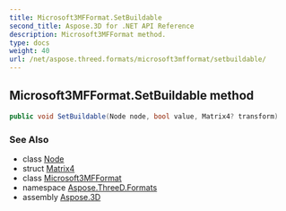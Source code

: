 ```yaml
---
title: Microsoft3MFFormat.SetBuildable
second_title: Aspose.3D for .NET API Reference
description: Microsoft3MFFormat method. 
type: docs
weight: 40
url: /net/aspose.threed.formats/microsoft3mfformat/setbuildable/
---
```

## Microsoft3MFFormat.SetBuildable method

```csharp
public void SetBuildable(Node node, bool value, Matrix4? transform)
```

### See Also

* class [Node](../../../aspose.threed/node/)
* struct [Matrix4](../../../aspose.threed.utilities/matrix4/)
* class [Microsoft3MFFormat](../)
* namespace [Aspose.ThreeD.Formats](../../../aspose.threed.formats/)
* assembly [Aspose.3D](../../../)



